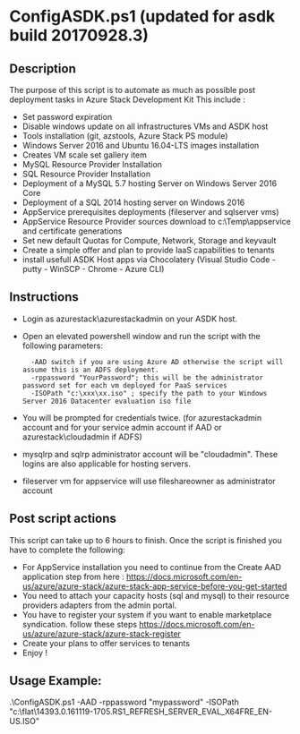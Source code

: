 ConfigASDK.ps1 (updated for asdk build 20170928.3)
==============
Description
-----------

The purpose of this script is to automate as much as possible post deployment tasks in Azure Stack Development Kit
This include :
* Set password expiration
* Disable windows update on all infrastructures VMs and ASDK host
* Tools installation (git, azstools, Azure Stack PS module)
* Windows Server 2016 and Ubuntu 16.04-LTS images installation
* Creates VM scale set gallery item
* MySQL Resource Provider Installation
* SQL Resource Provider Installation
* Deployment of a MySQL 5.7 hosting Server on Windows Server 2016 Core
* Deployment of a SQL 2014 hosting server on Windows 2016
* AppService prerequisites deployments (fileserver and sqlserver vms)
* AppService Resource Provider sources download to c:\Temp\appservice and certificate generations
* Set new default Quotas for Compute, Network, Storage and keyvault
* Create a simple offer and plan to provide IaaS capabilities to tenants
* install usefull ASDK Host apps via Chocolatery (Visual Studio Code - putty - WinSCP - Chrome - Azure CLI)

Instructions
------------

* Login as azurestack\azurestackadmin on your ASDK host.
* Open an elevated powershell window and run the script with the following parameters:

		-AAD switch if you are using Azure AD otherwise the script will assume this is an ADFS deployment. 
		-rppassword "YourPassword"; this will be the administrator password set for each vm deployed for PaaS services
		-ISOPath "c:\xxx\xx.iso" ; specify the path to your Windows Server 2016 Datacenter evaluation iso file
		
* You will be prompted for credentials twice. (for azurestackadmin account and for your service admin account if AAD or azurestack\cloudadmin if ADFS)
* mysqlrp and sqlrp administrator account will be "cloudadmin". These logins are also applicable for hosting servers.
* fileserver vm for appservice will use fileshareowner as administrator account


Post script actions
-------------------	
This script can take up to 6 hours to finish.
Once the script is finished you have to complete the following:

* For AppService installation you need to continue from the Create AAD application step from here : https://docs.microsoft.com/en-us/azure/azure-stack/azure-stack-app-service-before-you-get-started
* You need to attach your capacity hosts (sql and mysql) to their resource providers adapters from the admin portal.
* You have to register your system if you want to enable marketplace syndication. follow these steps https://docs.microsoft.com/en-us/azure/azure-stack/azure-stack-register
* Create your plans to offer services to tenants
* Enjoy !

Usage Example:
-------------

 .\ConfigASDK.ps1 -AAD -rppassword "mypassword" -ISOPath "c:\flat\14393.0.161119-1705.RS1_REFRESH_SERVER_EVAL_X64FRE_EN-US.ISO"
